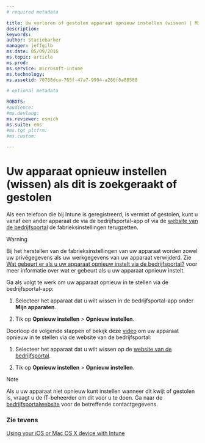 ```yaml
---
# required metadata

title: Uw verloren of gestolen apparaat opnieuw instellen (wissen) | Microsoft Intune
description:
keywords:
author: Staciebarker
manager: jeffgilb
ms.date: 05/09/2016
ms.topic: article
ms.prod:
ms.service: microsoft-intune
ms.technology:
ms.assetid: 70788dca-765f-47a7-9994-a286f8a88588

# optional metadata

ROBOTS:
#audience:
#ms.devlang:
ms.reviewer: esmich
ms.suite: ems
#ms.tgt_pltfrm:
#ms.custom:

---
```



# Uw apparaat opnieuw instellen (wissen) als dit is zoekgeraakt of gestolen

Als een telefoon die bij Intune is geregistreerd, is vermist of gestolen, kunt u vanaf een ander apparaat de via de bedrijfsportal-app of via de [website van de bedrijfsportal](http://portal.manage.microsoft.com) de fabrieksinstellingen terugzetten.

> [!WARNING]
> Bij het herstellen van de fabrieksinstellingen van uw apparaat worden zowel uw privégegevens als uw werkgegevens van uw apparaat verwijderd. Zie [Wat gebeurt er als u uw apparaat opnieuw instelt via de bedrijfsportal?](what-happens-if-you-reset-your-device-using-the-company-portal-ios.md) voor meer informatie over wat er gebeurt als u uw apparaat opnieuw instelt.

Ga als volgt te werk om uw apparaat opnieuw in te stellen via de bedrijfsportal-app:

1.  Selecteer het apparaat dat u wilt wissen in de bedrijfsportal-app onder **Mijn apparaten**.

2.  Tik op **Opnieuw instellen** &gt; **Opnieuw instellen**.

Doorloop de volgende stappen of bekijk deze [video](http://aka.ms/jhdjak) om uw apparaat opnieuw in te stellen via de website van de bedrijfsportal:

1.  Selecteer het apparaat dat u wilt wissen op de [website van de bedrijfsportal](http://portal.manage.microsoft.com).

2.  Tik op **Opnieuw instellen** &gt; **Opnieuw instellen**.
> [!NOTE]
> Als u uw apparaat niet opnieuw kunt instellen wanneer dit kwijt of gestolen is, vraagt u de IT-beheerder om dit voor u te doen. Ga naar de [bedrijfsportalwebsite](http://portal.manage.microsoft.com) voor de betreffende contactgegevens.

### Zie tevens
[Using your iOS or Mac OS X device with Intune](using-your-ios-or-mac-os-x-device-with-intune.md)

<!--HONumber=Jun16_HO2-->


